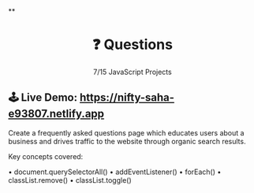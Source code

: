 **<h1 align="center">:question:	Questions</h1>
<p align="center">7/15 JavaScript Projects</p>

## 🕹 Live Demo: https://nifty-saha-e93807.netlify.app

Create a frequently asked questions page which educates users about a business and drives traffic to the website through organic search results.

Key concepts covered:

• document.querySelectorAll()
• addEventListener()
• forEach()
• classList.remove()
• classList.toggle()


